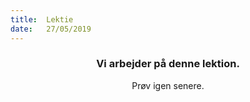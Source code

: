 ```yaml
---
title:  Lektie
date:   27/05/2019
---
```


### <center>Vi arbejder på denne lektion.</center>
<center>Prøv igen senere.</center>